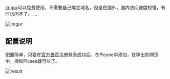 [Imgur](https://imgur.com)可以免费使用，不需要自己绑定域名，但是在国外，国内访问速度较慢，有时访问不了。.....
<!-- more -->

![imgur](https://i.loli.net/2020/11/22/alwcFuhD3Ai8jCy.png)

## 配置说明
配置简单，只要在[官方首页](https://imgur.com/)注册登录成功后。在Picsee中添加，在弹出的网页中，授权Picsee就可以了。

![result](https://i.loli.net/2020/11/22/zUG1jY9QiXVKcvW.png)
